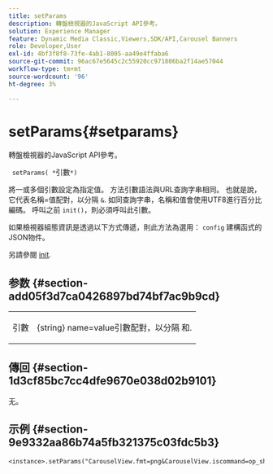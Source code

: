 ```yaml
---
title: setParams
description: 轉盤檢視器的JavaScript API參考。
solution: Experience Manager
feature: Dynamic Media Classic,Viewers,SDK/API,Carousel Banners
role: Developer,User
exl-id: 4bf3f8f8-73fe-4ab1-8005-aa49e4ffaba6
source-git-commit: 96ac67e5645c2c55920cc971806ba2f14ae57044
workflow-type: tm+mt
source-wordcount: '96'
ht-degree: 3%

---
```


# setParams{#setparams}

轉盤檢視器的JavaScript API參考。

` setParams( *`引數`*)`

將一或多個引數設定為指定值。 方法引數語法與URL查詢字串相同。 也就是說，它代表名稱=值配對，以分隔 `&`. 如同查詢字串，名稱和值會使用UTF8進行百分比編碼。 呼叫之前 `init()`，則必須呼叫此引數。

如果檢視器組態資訊是透過以下方式傳遞，則此方法為選用： `config` 建構函式的JSON物件。

另請參閱 [init](../../../c-html5-s7-aem-asset-viewers/c-html5-20-zoom-viewer-about/c-html5-20-zoom-viewer-javascriptapiref/r-html5-zoom-viewer-20-javascriptapiref-init.md#reference-aee94dd92a28410784f7a1792e28683b).

## 参数 {#section-add05f3d7ca0426897bd74bf7ac9b9cd}

<table id="table_896DFF34A68A403DB93A6D597461A573"> 
 <tbody> 
  <tr> 
   <td colname="col1"> <p> <span class="codeph"> <span class="varname"> 引數</span> </span> </p> </td> 
   <td colname="col2"> <p> <span class="codeph"> {string}</span> name=value引數配對，以分隔 <span class="codeph"> 和</span>. </p> </td> 
  </tr> 
 </tbody> 
</table>

## 傳回 {#section-1d3cf85bc7cc4dfe9670e038d02b9101}

无。

## 示例 {#section-9e9332aa86b74a5fb321375c03fdc5b3}

```
<instance>.setParams("CarouselView.fmt=png&CarouselView.iscommand=op_sharpen%3d1")
```
